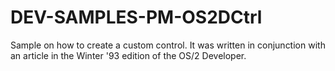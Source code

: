 # DEV-SAMPLES-PM-OS2DCtrl
Sample on how to create a custom control.  It was written in conjunction with an article in the Winter '93 edition of the OS/2 Developer. 
